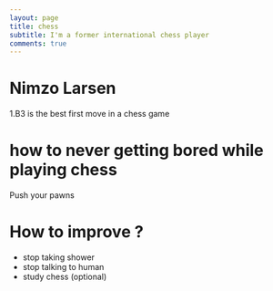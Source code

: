 ```yaml
---
layout: page
title: chess
subtitle: I'm a former international chess player
comments: true
---
```


# Nimzo Larsen
1.B3 is the best first move in a chess game   

# how to never getting bored while playing chess
Push your pawns

# How to improve ?
- stop taking shower   
- stop talking to human   
- study chess (optional)   